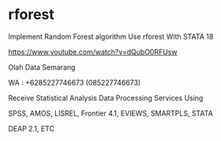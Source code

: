 # rforest
Implement Random Forest algorithm Use rforest With STATA 18

https://www.youtube.com/watch?v=dQubO0RFUsw

Olah Data Semarang

WA : +6285227746673 (085227746673)

Receive Statistical Analysis Data Processing Services Using

SPSS, AMOS, LISREL, Frontier 4.1, EVIEWS, SMARTPLS, STATA

DEAP 2.1, ETC
